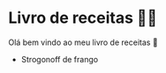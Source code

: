 # Livro de receitas :man_cook:

Olá bem vindo ao meu livro de receitas :wave:

- Strogonoff de frango
